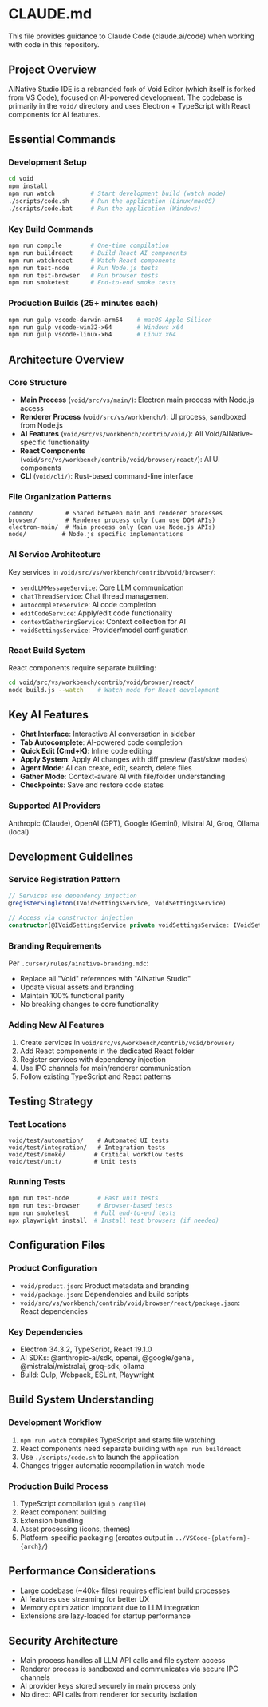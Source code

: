 # CLAUDE.md

This file provides guidance to Claude Code (claude.ai/code) when working with code in this repository.

## Project Overview

AINative Studio IDE is a rebranded fork of Void Editor (which itself is forked from VS Code), focused on AI-powered development. The codebase is primarily in the `void/` directory and uses Electron + TypeScript with React components for AI features.

## Essential Commands

### Development Setup
```bash
cd void
npm install
npm run watch          # Start development build (watch mode)
./scripts/code.sh      # Run the application (Linux/macOS)
./scripts/code.bat     # Run the application (Windows)
```

### Key Build Commands
```bash
npm run compile        # One-time compilation
npm run buildreact     # Build React AI components
npm run watchreact     # Watch React components
npm run test-node      # Run Node.js tests
npm run test-browser   # Run browser tests
npm run smoketest      # End-to-end smoke tests
```

### Production Builds (25+ minutes each)
```bash
npm run gulp vscode-darwin-arm64    # macOS Apple Silicon
npm run gulp vscode-win32-x64       # Windows x64
npm run gulp vscode-linux-x64       # Linux x64
```

## Architecture Overview

### Core Structure
- **Main Process** (`void/src/vs/main/`): Electron main process with Node.js access
- **Renderer Process** (`void/src/vs/workbench/`): UI process, sandboxed from Node.js
- **AI Features** (`void/src/vs/workbench/contrib/void/`): All Void/AINative-specific functionality
- **React Components** (`void/src/vs/workbench/contrib/void/browser/react/`): AI UI components
- **CLI** (`void/cli/`): Rust-based command-line interface

### File Organization Patterns
```
common/         # Shared between main and renderer processes
browser/        # Renderer process only (can use DOM APIs)
electron-main/  # Main process only (can use Node.js APIs)  
node/          # Node.js specific implementations
```

### AI Service Architecture
Key services in `void/src/vs/workbench/contrib/void/browser/`:
- `sendLLMMessageService`: Core LLM communication
- `chatThreadService`: Chat thread management
- `autocompleteService`: AI code completion
- `editCodeService`: Apply/edit code functionality
- `contextGatheringService`: Context collection for AI
- `voidSettingsService`: Provider/model configuration

### React Build System
React components require separate building:
```bash
cd void/src/vs/workbench/contrib/void/browser/react/
node build.js --watch    # Watch mode for React development
```

## Key AI Features

- **Chat Interface**: Interactive AI conversation in sidebar
- **Tab Autocomplete**: AI-powered code completion  
- **Quick Edit (Cmd+K)**: Inline code editing
- **Apply System**: Apply AI changes with diff preview (fast/slow modes)
- **Agent Mode**: AI can create, edit, search, delete files
- **Gather Mode**: Context-aware AI with file/folder understanding
- **Checkpoints**: Save and restore code states

### Supported AI Providers
Anthropic (Claude), OpenAI (GPT), Google (Gemini), Mistral AI, Groq, Ollama (local)

## Development Guidelines

### Service Registration Pattern
```typescript
// Services use dependency injection
@registerSingleton(IVoidSettingsService, VoidSettingsService)

// Access via constructor injection
constructor(@IVoidSettingsService private voidSettingsService: IVoidSettingsService)
```

### Branding Requirements
Per `.cursor/rules/ainative-branding.mdc`:
- Replace all "Void" references with "AINative Studio"
- Update visual assets and branding
- Maintain 100% functional parity
- No breaking changes to core functionality

### Adding New AI Features
1. Create services in `void/src/vs/workbench/contrib/void/browser/`
2. Add React components in the dedicated React folder
3. Register services with dependency injection
4. Use IPC channels for main/renderer communication
5. Follow existing TypeScript and React patterns

## Testing Strategy

### Test Locations
```
void/test/automation/    # Automated UI tests
void/test/integration/   # Integration tests
void/test/smoke/        # Critical workflow tests
void/test/unit/         # Unit tests
```

### Running Tests
```bash
npm run test-node        # Fast unit tests
npm run test-browser     # Browser-based tests
npm run smoketest       # Full end-to-end tests
npx playwright install  # Install test browsers (if needed)
```

## Configuration Files

### Product Configuration
- `void/product.json`: Product metadata and branding
- `void/package.json`: Dependencies and build scripts
- `void/src/vs/workbench/contrib/void/browser/react/package.json`: React dependencies

### Key Dependencies
- Electron 34.3.2, TypeScript, React 19.1.0
- AI SDKs: @anthropic-ai/sdk, openai, @google/genai, @mistralai/mistralai, groq-sdk, ollama
- Build: Gulp, Webpack, ESLint, Playwright

## Build System Understanding

### Development Workflow
1. `npm run watch` compiles TypeScript and starts file watching
2. React components need separate building with `npm run buildreact`
3. Use `./scripts/code.sh` to launch the application
4. Changes trigger automatic recompilation in watch mode

### Production Build Process
1. TypeScript compilation (`gulp compile`)
2. React component building
3. Extension bundling
4. Asset processing (icons, themes)
5. Platform-specific packaging (creates output in `../VSCode-{platform}-{arch}/`)

## Performance Considerations

- Large codebase (~40k+ files) requires efficient build processes
- AI features use streaming for better UX
- Memory optimization important due to LLM integration
- Extensions are lazy-loaded for startup performance

## Security Architecture

- Main process handles all LLM API calls and file system access
- Renderer process is sandboxed and communicates via secure IPC channels  
- AI provider keys stored securely in main process only
- No direct API calls from renderer for security isolation